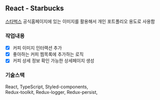 ## React - Starbucks

[스타벅스](https://www.starbucks.co.kr/index.do) 공식홈페이지에 있는 이미지를 활용해서 개인 포트폴리오 용도로 사용함

### 작업내용

- [x] 커피 이미지 인터랙션 추가
- [x] 좋아하는 커피 찜목록에 추가하는 로직
- [x] 커피 상세 정보 확인 가능한 상세페이지 생성

### 기술스택

React, TypeScript, Styled-components,  
Redux-toolkit, Redux-logger, Redux-persist,
